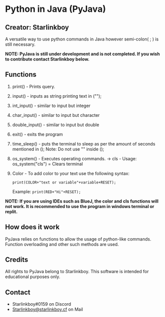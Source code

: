 # Python in Java (PyJava)
## Creator: Starlinkboy

A versatile way to use python commands in Java however semi-colon( ; ) is still necessary.

**NOTE: PyJava is still under development and is not completed. If you wish to contribute contact Starlinkboy below.**
## Functions
1. print() - Prints query.
 2. input() - inputs as string printing text in ("");
 3. int_input() - similar to input but integer
 4. char_input() - similar to input but character
 5. double_input() - similar to input but double
 6. exit() - exits the program
 7. time_sleep() - puts the terminal to sleep as per the amount of seconds mentioned in (); Note: Do not use "" inside ();
 8. os_system() - Executes operating commands. 
     -> cls - Usage: os_system("cls") = Clears terminal

9. Color - To add color to your text use the following syntax:

   ```print(COLOR+"text or variable"+variable+RESET);```

   Example:
   ``` print(RED+"Hi"+RESET); ```


**NOTE: If you are using IDEs such as BlueJ, the color and cls functions will not work. It is recommended to use the program in windows terminal or replit.**
## How does it work
PyJava relies on functions to allow the usage of python-like commands. Function overloading and other such methods are used.

## Credits
All rights to PyJava belong to Starlinkboy.
This software is intended for educational purposes only.

## Contact
- Starlinkboy#0159 on Discord
- Starlinkboy@starlinkboy.cf on Mail

